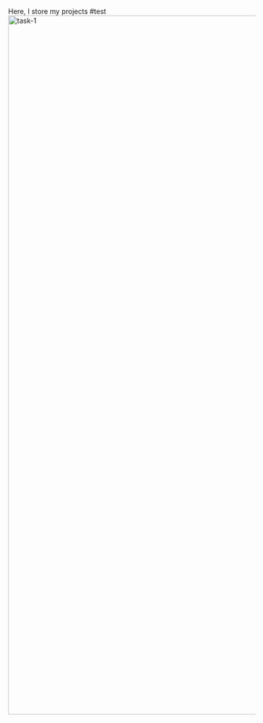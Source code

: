 
Here, I store my projects 
#test
<img width="1425" alt="task-1" src="https://github.com/Iswaryasanivada/OASIS-Level-2-task-1/assets/137180384/522eb82e-96b8-4f3f-a038-c1f0e0ced748">
